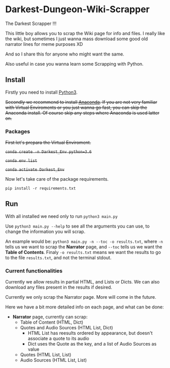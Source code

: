 # Darkest-Dungeon-Wiki-Scrapper
The Darkest Scrapper !!!

This little boy allows you to scrap the Wiki page for info and files.
I really like the wiki, but sometimes I just wanna mass download some good old narrator lines for meme purposes XD

And so I share this for anyone who might want the same.

Also useful in case you wanna learn some Scrapping with Python.

## Install

Firstly you need to install [Python3](https://www.python.org/downloads/).

~~Secondly we recommend to install [Anaconda](https://docs.anaconda.com/anaconda/install/linux/).
If you are not very familiar with Virtual Enviroments or you just wanna go fast, you can skip the Anaconda install.
Of course skip any steps where Anaconda is used latter on.~~

### Packages

~~First let's prepara the Virtual Enviroment.~~

~~`conda create -n Darkest_Env python=3.6`~~

~~`conda env list`~~

~~`conda activate Darkest_Env`~~

Now let's take care of the package requirements.

`pip install -r requirements.txt`



## Run

With all installed we need only to run `python3 main.py`

Use `python3 main.py --help` to see all the arguments you can use, to change the information you will scrap.

An example would be: `python3 main.py -n --toc -o results.txt`, where `-n` tells us we want to scrap the **Narrator** page, and `--toc` tells us we want the **Table of Contents**. Finaly `-o results.txt` means we want the results to go to the file `results.txt`, and not the terminal stdout.

### Current functionalities
Currently we allow results in partial HTML, and Lists or Dicts.
We can also download any files present in the results if desired.

Currently we only scrap the Narrator page. More will come in the future.

Here we have a bit more detailed info on each page, and what can be done:
* **Narrator** page, currently can scrap:
  * Table of Content (HTML, Dict)
  * Quotes and Audio Sources (HTML List, Dict)
    * HTML List has reesults ordered by appearance, but doesn't associate a quote to its audio
    * Dict uses the Quote as the key, and a list of Audio Sources as value
  * Quotes (HTML List, List)
  * Audio Sources (HTML List, List)



